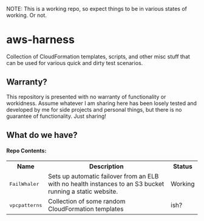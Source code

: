 NOTE: This is a working repo, so expect things to be in various states of working. Or not.

aws-harness
===========

Collection of CloudFormation templates, scripts, and other misc stuff that can be used for various quick and dirty test scenarios.

Warranty?
----------
This repository is presented with no warranty of functionality or workidness. Assume whatever I am sharing here has been losely tested and developed by me for side projects and personal things, but there is no guarantee of functionality. Just sharing!

What do we have?
----------
#### Repo Contents:
<table>
  <tr>
    <th>Name</th>
    <th>Description</th>
    <th>Status</th>
  </tr>
  <tr>
    <td><tt>FailWhaler</tt></td>
    <td>Sets up automatic failover from an ELB with no health instances to an S3 bucket running a static website.</td>
    <td>Working</td>
  </tr>
  <tr>
    <td><tt>vpcpatterns</tt></td>
    <td>Collection of some random CloudFormation templates</td>
    <td>ish?</td>
  </tr>
</table>

